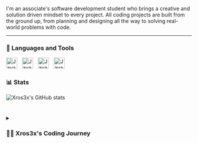 I'm an associate's software development student who brings a creative and solution driven mindset to every project. All coding projects are built from the ground up, from 
planning and designing all the way to solving real-world problems with code.

---

### 🧰 Languages and Tools


<img align="left" alt="Java" width="30px" style="padding-right:10px;" src="https://cdn.jsdelivr.net/gh/devicons/devicon/icons/linux/linux-original.svg" />
<img align="left" alt="Java" width="30px" style="padding-right:10px;" src="https://cdn.jsdelivr.net/gh/devicons/devicon/icons/python/python-plain.svg" />
<img align="left" alt="Java" width="30px" style="padding-right:10px;" src="https://cdn.jsdelivr.net/gh/devicons/devicon/icons/git/git-original.svg" />
<img align="left" alt="Java" width="30px" style="padding-right:10px;" src="https://cdn.jsdelivr.net/gh/devicons/devicon/icons/django/django-plain.svg" />
<br />

#

### 📊 Stats

![Xros3x's GitHub stats](https://github-readme-stats.vercel.app/api?username=xros3x&show_icons=true&theme=tokyonight)

#

<details>
<summary><h3>👨‍💻 Xros3x's Coding Journey</h3></summary>
I started my coding journey on a differnet path than i'm taking now, what I mean by that is at first I wanted to get into tech and tried the cyber secuirty route which was fun and interesting, but there was a feeling that was missing while learning it. Although it took me an year to find that feeling that was missing I came across the python language while learning one of the course I was taking. When I came across the langauge I was so interested in it which made me research it more and saw that I could build tools with it. From there I started practicing what I was learning from the language. Fast forward 5 months after discovering python I wanted to see what careers there were for the passion I have for coding. Later I saw and researched BackEnd Developer. It amazed me that the career i've been lokking for existed and how I didnt mind staying up every night to gain the skills for my dream job, but the down part is i'm still on the journey to land that role. I won't give up and will land that role no matter if it requires an new language I will dedciate my time to fulfill what the role needs.
